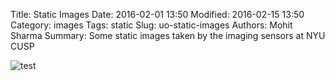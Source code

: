 Title: Static Images
Date: 2016-02-01 13:50
Modified: 2016-02-15 13:50
Category: images
Tags: static
Slug: uo-static-images
Authors: Mohit Sharma
Summary: Some static images taken by the imaging sensors at NYU CUSP

![test](/images/cusp-logo.png)
